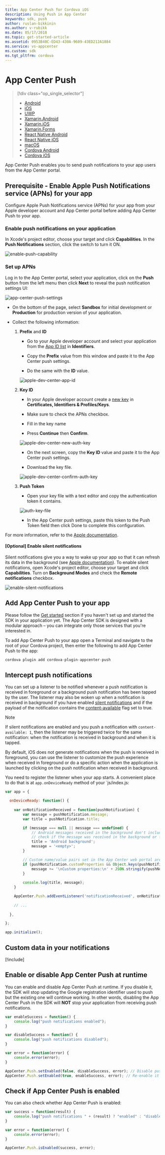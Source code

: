 ```yaml
---
title: App Center Push for Cordova iOS
description: Using Push in App Center
keywords: sdk, push
author: ruslan-bikkinin
ms.author: v-rubikk
ms.date: 05/17/2018
ms.topic: get-started-article
ms.assetid: 0953B40C-ED43-430A-9609-43ED212A1884
ms.service: vs-appcenter
ms.custom: sdk
ms.tgt_pltfrm: cordova
---
```

# App Center Push

> [!div class="op_single_selector"]
> * [Android](android.md)
> * [iOS](ios.md)
> * [UWP](uwp.md)
> * [Xamarin.Android](xamarin-android.md)
> * [Xamarin.iOS](xamarin-ios.md)
> * [Xamarin.Forms](xamarin-forms.md)
> * [React Native Android](react-native-android.md)
> * [React Native iOS](react-native-ios.md)
> * [macOS](macos.md)
> * [Cordova Android](cordova-android.md)
> * [Cordova iOS](cordova-ios.md)

App Center Push enables you to send push notifications to your app users from the App Center portal.

## Prerequisite - Enable Apple Push Notifications service (APNs) for your app

Configure Apple Push Notifications service (APNs) for your app from your Apple developer account and App Center portal before adding App Center Push to your app.

### Enable push notifications on your application

In Xcode's project editor, choose your target and click **Capabilities**. In the **Push Notifications** section, click the switch to turn it ON.

![enable-push-capability](~/sdk/push/images/apple-enable-push-capability.png)

### Set up APNs

Log in to the App Center portal, select your application, click on the **Push** button from the left menu then click **Next** to reveal the push notification settings UI:

![app-center-push-settings](~/sdk/push/images/apple-push-settings-ac-portal.png)

* On the bottom of the page, select **Sandbox** for initial development or **Production** for production version of your application.

* Collect the following information:

  1. **Prefix** and **ID**

      * Go to your Apple developer account and select your application from the [App ID list](https://developer.apple.com/account/ios/identifier/bundle) in **Identifiers**.

      * Copy the **Prefix** value from this window and paste it to the App Center push settings.

      * Do the same with the **ID** value.

      ![apple-dev-center-app-id](~/sdk/push/images/ios-app-id-apple-portal.png)

  2. **Key ID**

      * In your Apple developer account create a [new key](https://developer.apple.com/account/ios/authkey/create) in **Certificates, Identifiers & Profiles/Keys**.

      * Make sure to check the APNs checkbox.

      * Fill in the key name

      * Press **Continue** then **Confirm**.

      ![apple-dev-center-new-auth-key](~/sdk/push/images/ios-new-auth-key-apple-portal.png)

      * On the next screen, copy the **Key ID** value and paste it to the App Center push settings.

      * Download the key file.

      ![apple-dev-center-confirm-auth-key](https://docs.microsoft.com/en-us/appcenter/sdk/push/images/ios-confirm-auth-key-apple-portal.png)

  3. **Push Token**

      * Open your key file with a text editor and copy the authentication token it contains.

      ![auth-key-file](https://docs.microsoft.com/en-us/appcenter/sdk/push/images/apple-auth-key-file.png)

      * In the App Center push settings, paste this token to the Push Token field then click Done to complete this configuration.

For more information, refer to the [Apple documentation](http://help.apple.com/xcode/mac/current/#/dev11b059073).

#### [Optional] Enable silent notifications

Silent notifications give you a way to wake up your app so that it can refresh its data in the background (see [Apple documentation](https://developer.apple.com/library/content/documentation/NetworkingInternet/Conceptual/RemoteNotificationsPG/CreatingtheNotificationPayload.html#//apple_ref/doc/uid/TP40008194-CH10-SW8)). To enable silent notifications, open Xcode's project editor, choose your target and click **Capabilities**. Turn on **Background Modes** and check the **Remote notifications** checkbox.

![enable-silent-notifications](https://docs.microsoft.com/en-us/appcenter/sdk/push/images/ios-enable-silent-notifications.png)

## Add App Center Push to your app

Please follow the [Get started](~/sdk/getting-started/cordova.md) section if you haven't set up and started the SDK in your application yet. The App Center SDK is designed with a modular approach – you can integrate only those services that you're interested in.

To add App Center Push to your app open a Terminal and navigate to the root of your Cordova project, then enter the following to add App Center Push to the app:

```js
cordova plugin add cordova-plugin-appcenter-push
```

## Intercept push notifications

You can set up a listener to be notified whenever a push notification is received in foreground or a background push notification has been tapped by the user. The listener may also be woken up when a notification is received in background if you have enabled [silent notifications](https://docs.microsoft.com/en-us/appcenter/sdk/push/react-native-ios#optional-enable-silent-notifications) and if the payload of the notification contains the [content-available](https://docs.microsoft.com/en-us/appcenter/push/index#custom-data-in-your-notifications) flag set to true.

> [!NOTE]
> If silent notifications are enabled and you push a notification with `content-available: 1`, then the listener may be triggered twice for the same notification: when the notification is received in background and when it is tapped.

By default, iOS does not generate notifications when the push is received in foreground, you can use the listener to customize the push experience when received in foreground or do a specific action when the application is launched by clicking on the push notification when received in background.

You need to register the listener when your app starts. A convenient place to do that is at `app.onDeviceReady` method of your `js/index.js:

```js
var app = {

  onDeviceReady: function() {
    
    var onNotificationReceived = function(pushNotification) {
        var message = pushNotification.message;
        var title = pushNotification.title;

        if (message === null || message === undefined) {
            // Android messages received in the background don't include a message. On Android, that fact can be used to
            // check if the message was received in the background or foreground. For iOS the message is always present.
            title = 'Android background';
            message = '<empty>';
        }

        // Custom name/value pairs set in the App Center web portal are in customProperties
        if (pushNotification.customProperties && Object.keys(pushNotification.customProperties).length > 0) {
            message += '\nCustom properties:\n' + JSON.stringify(pushNotification.customProperties);
        }
        
        console.log(title, message);
    }

    AppCenter.Push.addEventListener('notificationReceived', onNotificationReceived);    
  
    // ...
    
  },  

};

app.initialize();
```

## Custom data in your notifications

[!include[](custom-data-ios.md)]

## Enable or disable App Center Push at runtime

You can enable and disable App Center Push at runtime. If you disable it, the SDK will stop updating the Google registration identifier used to push but the existing one will continue working. In other words, disabling the App Center Push in the SDK will **NOT** stop your application from receiving push notifications.

```js
var enableSuccess = function() {
    console.log("push notifications enabled");
}

var disableSuccess = function() {
    console.log("push notifications disabled");
}

var error = function(error) {
    console.error(error);
}

AppCenter.Push.setEnabled(false, disableSuccess, error); // Disable push
AppCenter.Push.setEnabled(true, enableSuccess, error); // Re-enable it
```

## Check if App Center Push is enabled

You can also check whether App Center Push is enabled:

```js
var success = function(result) {
    console.log("push notifications " + (result) ? "enabled" : "disabled");
}

var error = function(error) {
    console.error(error);
}

AppCenter.Push.isEnabled(success, error);
```
